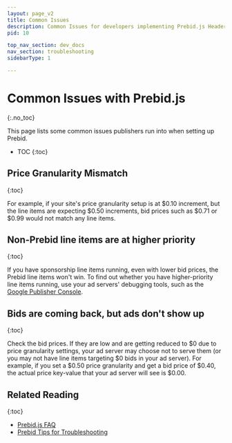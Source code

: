 ```yaml
---
layout: page_v2
title: Common Issues
description: Common Issues for developers implementing Prebid.js Header Bidding.
pid: 10

top_nav_section: dev_docs
nav_section: troubleshooting
sidebarType: 1

---
```



# Common Issues with Prebid.js
{:.no_toc}

This page lists some common issues publishers run into when setting up Prebid.

* TOC
{:toc}

## Price Granularity Mismatch
{:toc}

For example, if your site's price granularity setup is at $0.10 increment, but the line items are expecting $0.50 increments, bid prices such as $0.71 or $0.99 would not match any line items. 

## Non-Prebid line items are at higher priority
{:toc}

If you have sponsorship line items running, even with lower bid prices, the Prebid line items won't win. To find out whether you have higher-priority line items running, use your ad servers' debugging tools, such as the [Google Publisher Console](https://support.google.com/dfp_sb/answer/2462712?hl=en&visit_id=1-636195762630970892-522080225&rd=1).

## Bids are coming back, but ads don't show up
{:toc}

Check the bid prices. If they are low and are getting reduced to $0 due to price granularity settings, your ad server may choose not to serve them (or you may not have line items targeting $0 bids in your ad server).  For example, if you set a $0.50 price granularity and get a bid price of $0.40, the actual price key-value that your ad server will see is $0.00.

## Related Reading
{:toc}

+ [Prebid.js FAQ](/dev-docs/faq.html)
+ [Prebid Tips for Troubleshooting]({{site.github.url}}/dev-docs/troubleshooting-tips.html)


